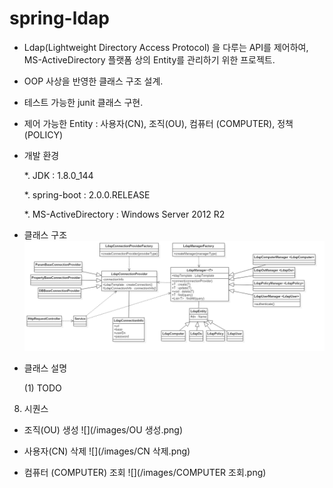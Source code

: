 # spring-ldap

* Ldap(Lightweight Directory Access Protocol) 을 다루는 API를 제어하여, MS-ActiveDirectory 플랫폼 상의 Entity를 관리하기 위한 프로젝트.

* OOP 사상을 반영한 클래스 구조 설계.

* 테스트 가능한 junit 클래스 구현.

* 제어 가능한 Entity : 사용자(CN), 조직(OU), 컴퓨터 (COMPUTER), 정책(POLICY)


* 개발 환경

	*. JDK : 1.8.0_144
	
	*. spring-boot : 2.0.0.RELEASE
	
	*. MS-ActiveDirectory : Windows Server 2012 R2
	
	
* 클래스 구조
![](/images/class.png)

* 클래스 설명

	(1) TODO
	
8. 시퀀스

* 조직(OU) 생성	
![](/images/OU 생성.png)

* 사용자(CN) 삭제
![](/images/CN 삭제.png)

* 컴퓨터 (COMPUTER) 조회
![](/images/COMPUTER 조회.png)
